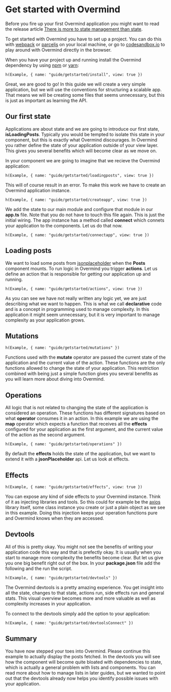 # Get started with Overmind

Before you fire up your first Overmind application you might want to read the release article [There is more to state management than state](https://medium.com/@christianalfoni/there-is-more-to-state-management-than-state-60ad75e24ea6).

To get started with Overmind you have to set up a project. You can do this with [webpack](https://webpack.js.org/) or [parceljs](https://parceljs.org/) on your local machine, or go to [codesandbox.io](https://codesandbox.io/) to play around with Overmind directly in the browser.

When you have your project up and running install the Overmind dependency by using [npm](https://www.npmjs.com/) or [yarn](https://yarnpkg.com/en/):

```marksy
h(Example, { name: "guide/getstarted/install", view: true })
```

Great, we are good to go! In this guide we will create a very simple application, but we will use the conventions for structuring a scalable app. That means we will be creating some files that seems unnecessary, but this is just as important as learning the API.

## Our first state

Applications are about state and we are going to introduce our first state, **isLoadingPosts**. Typically you would be tempted to isolate this state in your component, but this is exactly what Overmind discourages. In Overmind you rather define the state of your application outside of your view layer. This gives you several benefits which will become clear as we move on.

In your component we are going to imagine that we recieve the Overmind application:

```marksy
h(Example, { name: "guide/getstarted/loadingposts", view: true })
```

This will of course result in an error. To make this work we have to create an Overmind application instance.

```marksy
h(Example, { name: "guide/getstarted/createapp", view: true })
```

We add the state to our main module and configure that module in our **app.ts** file. Note that you do not have to touch this file again. This is just the initial wiring. The app instance has a method called **connect** which connets your application to the components. Let us do that now.

```marksy
h(Example, { name: "guide/getstarted/connectapp", view: true })
```

## Loading posts

We want to load some posts from [jsonplaceholder](https://jsonplaceholder.typicode.com/) when the **Posts** component mounts. To run logic in Overmind you trigger **actions**. Let us define an action that is responsible for getting our application up and running.

```marksy
h(Example, { name: "guide/getstarted/actions", view: true })
```

As you can see we have not really written any logic yet, we are just describing what we want to happen. This is what we call **declarative** code and is a concept in programming used to manage complexity. In this application it might seem unnecessary, but it is very important to manage complexity as your application grows.

## Mutations

```marksy
h(Example, { name: "guide/getstarted/mutations" })
```

Functions used with the **mutate** operator are passed the current state of the application and the current value of the action. These functions are the only functions allowed to change the state of your application. This restriction combined with being just a simple function gives you several benefits as you will learn more about diving into Overmind.

## Operations

All logic that is not related to changing the state of the application is considered an operation. These functions has different signatures based on what **operator** consumes it in an action. In this example we are using the **map** operator which expects a function that receives all the **effects** configured for your application as the first argument, and the current value of the action as the second argument.

```marksy
h(Example, { name: "guide/getstarted/operations" })
```

By default the **effects** holds the state of the application, but we want to extend it with a **jsonPlaceholder** api. Let us look at effects.

## Effects

```marksy
h(Example, { name: "guide/getstarted/effects", view: true })
```

You can expose any kind of side effects to your Overmind instance. Think of it as injecting libraries and tools. So this could for example be the [axios]() library itself, some class instance you create or just a plain object as we see in this example. Doing this injection keeps your operation functions pure and Overmind knows when they are accessed.

## Devtools

All of this is pretty okay. You might not see the benefits of writing your application code this way and that is prefectly okay. It is usually when you start to manage more complexity the benefits become clear. But let us give you one big benefit right out of the box. In your **package.json** file add the following and the run the script.

```marksy
h(Example, { name: "guide/getstarted/devtools" })
```

The Overmind devtools is a pretty amazing experience. You get insight into all the state, changes to that state, actions run, side effects run and general stats. This visual overview becomes more and more valuable as well as complexity increases in your application. 

To connect to the devtools simply add the option to your application:

```marksy
h(Example, { name: "guide/getstarted/devtoolsConnect" })
```

## Summary

You have now stepped your toes into Overmind. Please continue this example to actually display the posts fetched. In the devtools you will see how the component will become quite bloated with dependencies to state, which is actually a general problem with lists and components. You can read more about how to manage lists in later guides, but we wanted to point out that the devtools already now helps you identify possible issues with your application.